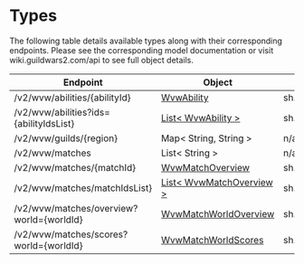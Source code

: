 # Types

The following table details available types along with their corresponding endpoints.
Please see the corresponding model documentation or visit wiki.guildwars2.com/api to see full object details.

| Endpoint                                 | Object                       | Fully-Qualified Class Name                             | Endpoint Router Class                     |
|------------------------------------------|------------------------------|--------------------------------------------------------|-------------------------------------------|
| /v2/wvw/abilities/{abilityId}            | [WvwAbility]()               | sh.snaxx.gw2javaapi.model.v2.wvw.WvwAbility            | [WvwAbilityByIdEndpoint]()                |
| /v2/wvw/abilities?ids={abilityIdsList}   | [List< WvwAbility >]()       | sh.snaxx.gw2javaapi.model.v2.wvw.WvwAbility            | [WvwMultipleAbilitiesByIdEndpoint]()      |
| /v2/wvw/guilds/{region}                  | Map< String, String >        | n/a                                                    | [WvwGuildsEndpoint]()                     |
| /v2/wvw/matches                          | List< String >               | n/a                                                    | [WvwMatchesEndpoint]()                    |
| /v2/wvw/matches/{matchId}                | [WvwMatchOverview]()         | sh.snaxx.gw2javaapi.model.v2.wvw.WvwMatchOverview      | [WvwMatchOverviewByIdEndpoint]()          |
| /v2/wvw/matches/matchIdsList}            | [List< WvwMatchOverview >]() | sh.snaxx.gw2javaapi.model.v2.wvw.WvwMatchOverview      | [WvwMultipleMatchOverviewsByIdEndpoint]() |
| /v2/wvw/matches/overview?world={worldId} | [WvwMatchWorldOverview]()    | sh.snaxx.gw2javaapi.model.v2.wvw.WveMatchWorldOverview | [WvwMatchWorldOverviewEndpoint]()         |
| /v2/wvw/matches/scores?world={worldId}   | [WvwMatchWorldScores]()      | sh.snaxx.gw2javaapi.mode.v2.wvw.WvwMatchWorldScores    | [WvwMatchWorldScoresEndpoint]()           
